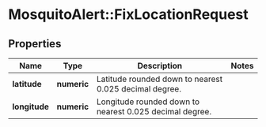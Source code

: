 # MosquitoAlert::FixLocationRequest


## Properties
Name | Type | Description | Notes
------------ | ------------- | ------------- | -------------
**latitude** | **numeric** | Latitude rounded down to nearest 0.025 decimal degree. | 
**longitude** | **numeric** | Longitude rounded down to nearest 0.025 decimal degree. | 


